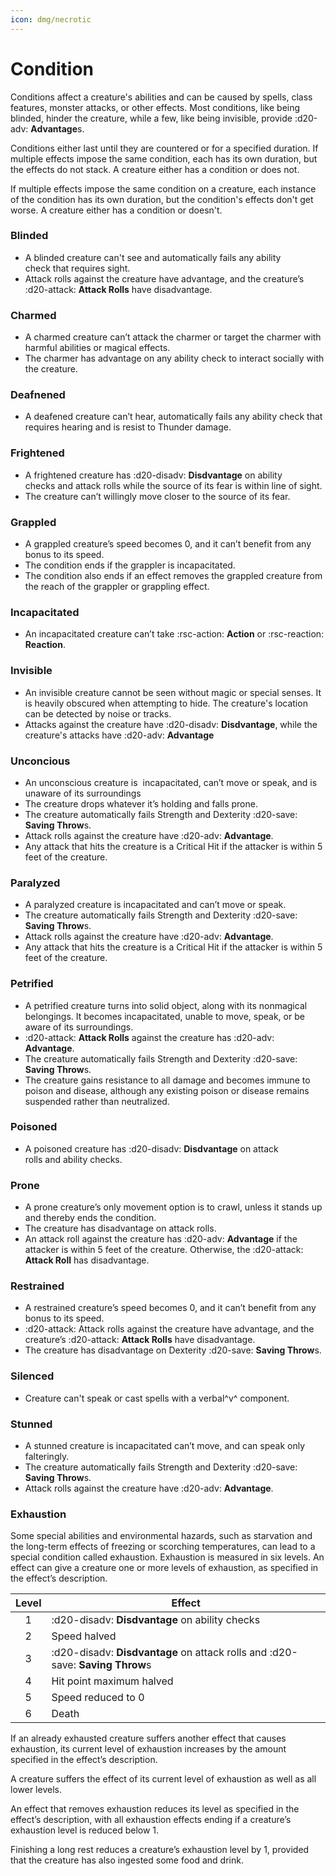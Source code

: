 ```yaml
---
icon: dmg/necrotic
---
```


# Condition

Conditions affect a creature's abilities and can be caused by spells, class features, monster attacks, or other effects. Most conditions, like being blinded, hinder the creature, while a few, like being invisible, provide :d20-adv: **Advantage**s. 

Conditions either last until they are countered or for a specified duration. If multiple effects impose the same condition, each has its own duration, but the effects do not stack. A creature either has a condition or does not.

If multiple effects impose the same condition on a creature, each instance of the condition has its own duration, but the condition's effects don't get worse. A creature either has a condition or doesn't.

### Blinded
- A blinded creature can't see and automatically fails any ability check that requires sight.
- Attack rolls against the creature have advantage, and the creature’s :d20-attack: **Attack Rolls** have disadvantage.

### Charmed
- A charmed creature can’t attack the charmer or target the charmer with harmful abilities or magical effects.
- The charmer has advantage on any ability check to interact socially with the creature.

### Deafnened
- A deafened creature can’t hear, automatically fails any ability check that requires hearing and is resist to Thunder damage.

### Frightened
- A frightened creature has :d20-disadv: **Disdvantage** on ability checks and attack rolls while the source of its fear is within line of sight.
- The creature can’t willingly move closer to the source of its fear.

### Grappled
- A grappled creature’s speed becomes 0, and it can’t benefit from any bonus to its speed.
- The condition ends if the grappler is incapacitated.
- The condition also ends if an effect removes the grappled creature from the reach of the grappler or grappling effect.

### Incapacitated
- An incapacitated creature can’t take :rsc-action: **Action** or :rsc-reaction: **Reaction**.

### Invisible
- An invisible creature cannot be seen without magic or special senses. It is heavily obscured when attempting to hide. The creature's location can be detected by noise or tracks.
- Attacks against the creature have :d20-disadv: **Disdvantage**, while the creature's attacks have :d20-adv: **Advantage**

### Unconcious
- An unconscious creature is  incapacitated, can’t move or speak, and is unaware of its surroundings
- The creature drops whatever it’s holding and falls prone.
- The creature automatically fails Strength and Dexterity :d20-save: **Saving Throw**s.
- Attack rolls against the creature have :d20-adv: **Advantage**.
- Any attack that hits the creature is a Critical Hit if the attacker is within 5 feet of the creature.

### Paralyzed
- A paralyzed creature is incapacitated and can’t move or speak.
- The creature automatically fails Strength and Dexterity :d20-save: **Saving Throw**s.
- Attack rolls against the creature have :d20-adv: **Advantage**.
- Any attack that hits the creature is a Critical Hit if the attacker is within 5 feet of the creature.

### Petrified
- A petrified creature turns into solid object, along with its nonmagical belongings. It becomes incapacitated, unable to move, speak, or be aware of its surroundings.
- :d20-attack: **Attack Rolls** against the creature has :d20-adv: **Advantage**.
- The creature automatically fails Strength and Dexterity :d20-save: **Saving Throw**s.
- The creature gains resistance to all damage and becomes immune to poison and disease, although any existing poison or disease remains suspended rather than neutralized.

### Poisoned
- A poisoned creature has :d20-disadv: **Disdvantage** on attack rolls and ability checks.

### Prone
- A prone creature’s only movement option is to crawl, unless it stands up and thereby ends the condition.
- The creature has disadvantage on attack rolls.
- An attack roll against the creature has :d20-adv: **Advantage** if the attacker is within 5 feet of the creature. Otherwise, the :d20-attack: **Attack Roll** has disadvantage.

### Restrained
- A restrained creature’s speed becomes 0, and it can’t benefit from any bonus to its speed.
- :d20-attack: Attack rolls against the creature have advantage, and the creature’s :d20-attack: **Attack Rolls** have disadvantage.
- The creature has disadvantage on Dexterity :d20-save: **Saving Throw**s.

### Silenced
- Creature can't speak or cast spells with a verbal^v^ component.

### Stunned
- A stunned creature is incapacitated can’t move, and can speak only falteringly.
- The creature automatically fails Strength and Dexterity :d20-save: **Saving Throw**s.
- Attack rolls against the creature have :d20-adv: **Advantage**.

### Exhaustion

Some special abilities and environmental hazards, such as starvation and the long-­term effects of freezing or scorching temperatures, can lead to a special condition called exhaustion. Exhaustion is measured in six levels. An effect can give a creature one or more levels of exhaustion, as specified in the effect’s description.

| **Level** | **Effect** |
| :-: | --- |
| 1 | :d20-disadv: **Disdvantage** on ability checks |
| 2 | Speed halved |
| 3 | :d20-disadv: **Disdvantage** on attack rolls and :d20-save: **Saving Throw**s |
| 4 | Hit point maximum halved |
| 5 | Speed reduced to 0 |
| 6 | Death |

If an already exhausted creature suffers another effect that causes exhaustion, its current level of exhaustion increases by the amount specified in the effect’s description.

A creature suffers the effect of its current level of exhaustion as well as all lower levels. 

An effect that removes exhaustion reduces its level as specified in the effect’s description, with all exhaustion effects ending if a creature’s exhaustion level is reduced below 1.

Finishing a long rest reduces a creature’s exhaustion level by 1, provided that the creature has also ingested some food and drink.